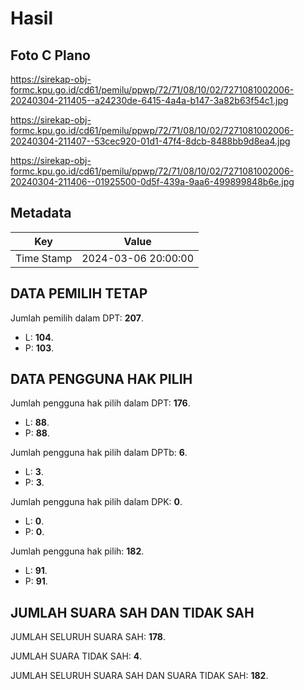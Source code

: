 # Hasil

## Foto C Plano

https://sirekap-obj-formc.kpu.go.id/cd61/pemilu/ppwp/72/71/08/10/02/7271081002006-20240304-211405--a24230de-6415-4a4a-b147-3a82b63f54c1.jpg

https://sirekap-obj-formc.kpu.go.id/cd61/pemilu/ppwp/72/71/08/10/02/7271081002006-20240304-211407--53cec920-01d1-47f4-8dcb-8488bb9d8ea4.jpg

https://sirekap-obj-formc.kpu.go.id/cd61/pemilu/ppwp/72/71/08/10/02/7271081002006-20240304-211406--01925500-0d5f-439a-9aa6-499899848b6e.jpg


## Metadata

| Key        | Value               |
| ---------- | ------------------- |
| Time Stamp | 2024-03-06 20:00:00 |


## DATA PEMILIH TETAP

Jumlah pemilih dalam DPT: **207**.
 * L: **104**.
 * P: **103**.

## DATA PENGGUNA HAK PILIH

Jumlah pengguna hak pilih dalam DPT: **176**.
 * L: **88**.
 * P: **88**.

Jumlah pengguna hak pilih dalam DPTb: **6**.
 * L: **3**.
 * P: **3**.

Jumlah pengguna hak pilih dalam DPK: **0**.
 * L: **0**.
 * P: **0**.

Jumlah pengguna hak pilih: **182**.
 * L: **91**.
 * P: **91**.

## JUMLAH SUARA SAH DAN TIDAK SAH

JUMLAH SELURUH SUARA SAH: **178**.

JUMLAH SUARA TIDAK SAH: **4**.

JUMLAH SELURUH SUARA SAH DAN SUARA TIDAK SAH: **182**.


